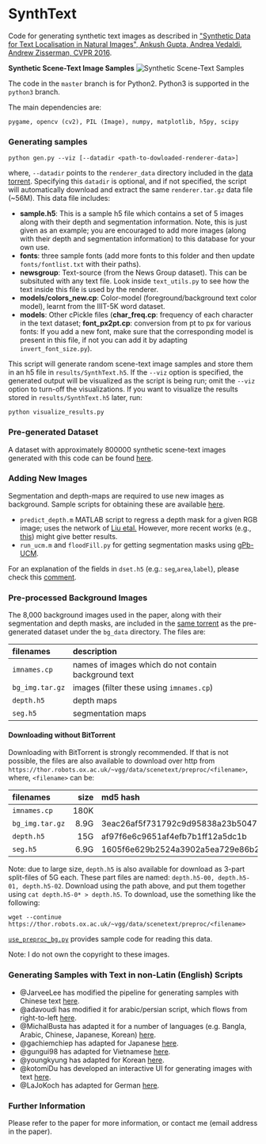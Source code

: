 # SynthText
Code for generating synthetic text images as described in ["Synthetic Data for Text Localisation in Natural Images", Ankush Gupta, Andrea Vedaldi, Andrew Zisserman, CVPR 2016](https://www.robots.ox.ac.uk/~vgg/data/scenetext/).


**Synthetic Scene-Text Image Samples**
![Synthetic Scene-Text Samples](samples.png "Synthetic Samples")

The code in the `master` branch is for Python2. Python3 is supported in the `python3` branch.

The main dependencies are:

```
pygame, opencv (cv2), PIL (Image), numpy, matplotlib, h5py, scipy
```

### Generating samples

```
python gen.py --viz [--datadir <path-to-dowloaded-renderer-data>]
```
where, `--datadir` points to the `renderer_data` directory included in the
[data torrent](https://academictorrents.com/details/2dba9518166cbd141534cbf381aa3e99a087e83c).
Specifying this `datadir` is optional, and if not specified, the script will
automatically download and extract the same `renderer.tar.gz` data file (~56M).
This data file includes:

  - **sample.h5**: This is a sample h5 file which contains a set of 5 images along with their depth and segmentation information. Note, this is just given as an example; you are encouraged to add more images (along with their depth and segmentation information) to this database for your own use.
  - **fonts**: three sample fonts (add more fonts to this folder and then update `fonts/fontlist.txt` with their paths).
  - **newsgroup**: Text-source (from the News Group dataset). This can be subsituted with any text file. Look inside `text_utils.py` to see how the text inside this file is used by the renderer.
  - **models/colors_new.cp**: Color-model (foreground/background text color model), learnt from the IIIT-5K word dataset.
  - **models**: Other cPickle files (**char\_freq.cp**: frequency of each character in the text dataset; **font\_px2pt.cp**: conversion from pt to px for various fonts: If you add a new font, make sure that the corresponding model is present in this file, if not you can add it by adapting `invert_font_size.py`).

This script will generate random scene-text image samples and store them in an h5 file in `results/SynthText.h5`. If the `--viz` option is specified, the generated output will be visualized as the script is being run; omit the `--viz` option to turn-off the visualizations. If you want to visualize the results stored in  `results/SynthText.h5` later, run:

```
python visualize_results.py
```
### Pre-generated Dataset
A dataset with approximately 800000 synthetic scene-text images generated with this code can be found [here](https://www.robots.ox.ac.uk/~vgg/data/scenetext/).

### Adding New Images
Segmentation and depth-maps are required to use new images as background. Sample scripts for obtaining these are available [here](https://github.com/ankush-me/SynthText/tree/master/prep_scripts).

* `predict_depth.m` MATLAB script to regress a depth mask for a given RGB image; uses the network of [Liu etal.](https://bitbucket.org/fayao/dcnf-fcsp/) However, more recent works (e.g., [this](https://github.com/iro-cp/FCRN-DepthPrediction)) might give better results.
* `run_ucm.m` and `floodFill.py` for getting segmentation masks using [gPb-UCM](https://github.com/jponttuset/mcg).

For an explanation of the fields in `dset.h5` (e.g.: `seg`,`area`,`label`), please check this [comment](https://github.com/ankush-me/SynthText/issues/5#issuecomment-274490044).

### Pre-processed Background Images

The 8,000 background images used in the paper, along with their
segmentation and depth masks, are included in the [same
torrent](https://academictorrents.com/details/2dba9518166cbd141534cbf381aa3e99a087e83c)
as the pre-generated dataset under the `bg_data` directory.  The files are:

|    filenames    |                      description                     |
|:--------------- |:---------------------------------------------------- |
| `imnames.cp`    | names of images which do not contain background text |
| `bg_img.tar.gz` | images (filter these using `imnames.cp`)             |
| `depth.h5`      | depth maps                                           |
| `seg.h5`        | segmentation maps                                    |

#### Downloading without BitTorrent

Downloading with BitTorrent is strongly recommended.  If that is not
possible, the files are also available to download over http from
`https://thor.robots.ox.ac.uk/~vgg/data/scenetext/preproc/<filename>`,
where, `<filename>` can be:

|    filenames    | size |             md5 hash             |
|:--------------- | ----:|:-------------------------------- |
| `imnames.cp`    | 180K |                                  |
| `bg_img.tar.gz` | 8.9G | 3eac26af5f731792c9d95838a23b5047 |
| `depth.h5`      |  15G | af97f6e6c9651af4efb7b1ff12a5dc1b |
| `seg.h5`        | 6.9G | 1605f6e629b2524a3902a5ea729e86b2 |

Note: due to large size, `depth.h5` is also available for download as 3-part split-files of 5G each.
These part files are named: `depth.h5-00, depth.h5-01, depth.h5-02`. Download using the path above, and put them together using `cat depth.h5-0* > depth.h5`.
To download, use the something like the following:
```
wget --continue https://thor.robots.ox.ac.uk/~vgg/data/scenetext/preproc/<filename>
```
[`use_preproc_bg.py`](https://github.com/ankush-me/SynthText/blob/master/use_preproc_bg.py) provides sample code for reading this data.

Note: I do not own the copyright to these images.

### Generating Samples with Text in non-Latin (English) Scripts
- @JarveeLee has modified the pipeline for generating samples with Chinese text [here](https://github.com/JarveeLee/SynthText_Chinese_version).
- @adavoudi has modified it for arabic/persian script, which flows from right-to-left [here](https://github.com/adavoudi/SynthText).
- @MichalBusta has adapted it for a number of languages (e.g. Bangla, Arabic, Chinese, Japanese, Korean) [here](https://github.com/MichalBusta/E2E-MLT).
- @gachiemchiep has adapted for Japanese [here](https://github.com/gachiemchiep/SynthText).
- @gungui98 has adapted for Vietnamese [here](https://github.com/gungui98/SynthText).
- @youngkyung has adapted for Korean [here](https://github.com/youngkyung/SynthText_kr).
- @kotomiDu has developed an interactive UI for generating images with text [here](https://github.com/kotomiDu/GameSynthText).
- @LaJoKoch has adapted for German [here](https://github.com/LaJoKoch/SynthTextGerman).

### Further Information
Please refer to the paper for more information, or contact me (email address in the paper).
